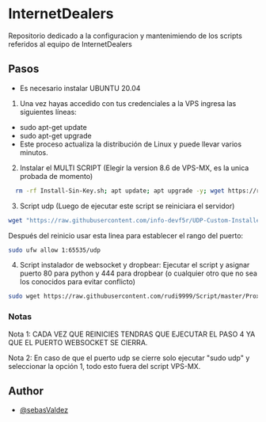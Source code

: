 
# InternetDealers

Repositorio dedicado a la configuracion y mantenimiendo de los scripts referidos al equipo de InternetDealers

## Pasos

- Es necesario instalar UBUNTU 20.04

 1) Una vez hayas accedido con tus credenciales a la VPS ingresa    las siguientes líneas:
-  sudo apt-get update
- sudo apt-get upgrade
- Este proceso actualiza la distribución de Linux y puede llevar varios minutos.

2) Instalar el MULTI SCRIPT (Elegir la version 8.6 de VPS-MX, es la unica probada de momento)

```bash
  rm -rf Install-Sin-Key.sh; apt update; apt upgrade -y; wget https://raw.githubusercontent.com/NetVPS/VPS-MX_Oficial/master/Instalador/Install-Sin-Key.sh; chmod 777 Install-Sin-Key.sh; ./Install-Sin-Key.sh --start
```
3) Script udp (Luego de ejecutar este script se reiniciara el servidor)
```bash
wget "https://raw.githubusercontent.com/info-devf5r/UDP-Custom-Installer-Manager/main/install.sh" -O install.sh && chmod +x install.sh && ./install.sh
```

Después del reinicio usar esta linea para establecer el rango del puerto:
```bash
sudo ufw allow 1:65535/udp
```

4) Script instalador de websocket y dropbear:
Ejecutar el script y asignar puerto 80 para python y 444 para dropbear (o cualquier otro que no sea los conocidos para evitar conflicto)
```bash
sudo wget https://raw.githubusercontent.com/rudi9999/Script/master/Proxy.sh; chmod +x Proxy.sh* && ./Proxy.sh
```




### Notas


Nota 1: CADA VEZ QUE REINICIES TENDRAS QUE EJECUTAR EL PASO 4 YA QUE EL PUERTO WEBSOCKET SE CIERRA.

Nota 2: En caso de que el puerto udp se cierre solo ejecutar "sudo udp" y seleccionar la opción 1, todo esto fuera del script VPS-MX.
## Author

- [@sebasValdez](https://sebasvaldez.github.io/sebasvaldez.io/)

